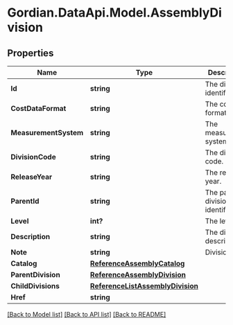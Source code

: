 # Gordian.DataApi.Model.AssemblyDivision
## Properties

Name | Type | Description | Notes
------------ | ------------- | ------------- | -------------
**Id** | **string** | The division identifier. | [optional] 
**CostDataFormat** | **string** | The cost data format. | [optional] 
**MeasurementSystem** | **string** | The measurement system. | [optional] 
**DivisionCode** | **string** | The division code. | [optional] 
**ReleaseYear** | **string** | The release year. | [optional] 
**ParentId** | **string** | The parent division identifier. | [optional] 
**Level** | **int?** | The level. | [optional] 
**Description** | **string** | The division description. | [optional] 
**Note** | **string** | Division note. | [optional] 
**Catalog** | [**ReferenceAssemblyCatalog**](ReferenceAssemblyCatalog.md) |  | [optional] 
**ParentDivision** | [**ReferenceAssemblyDivision**](ReferenceAssemblyDivision.md) |  | [optional] 
**ChildDivisions** | [**ReferenceListAssemblyDivision**](ReferenceListAssemblyDivision.md) |  | [optional] 
**Href** | **string** |  | [optional] 

[[Back to Model list]](../README.md#documentation-for-models) [[Back to API list]](../README.md#documentation-for-api-endpoints) [[Back to README]](../README.md)

